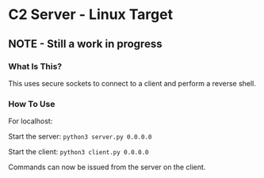 # C2 Server - Linux Target

## NOTE - Still a work in progress

### What Is This?
This uses secure sockets to connect to a client and perform a reverse shell.

### How To Use
For localhost:

Start the server: ```python3 server.py 0.0.0.0```

Start the client: ```python3 client.py 0.0.0.0```

Commands can now be issued from the server on the client.


